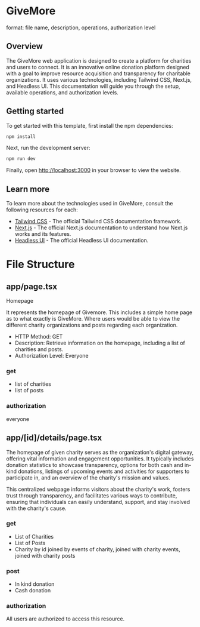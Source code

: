 # GiveMore

format: file name, description, operations, authorization level

## Overview

The GiveMore web application is designed to create a platform for charities and users to connect. It is an innovative online donation platform designed with a goal to improve resource acquisition and transparency for charitable organizations. It uses various technologies, including Tailwind CSS, Next.js, and Headless UI. This documentation will guide you through the setup, available operations, and authorization levels. 

## Getting started

To get started with this template, first install the npm dependencies:

```bash
npm install
```

Next, run the development server:

```bash
npm run dev
```

Finally, open [http://localhost:3000](http://localhost:3000) in your browser to view the website.

## Learn more

To learn more about the technologies used in GiveMore, consult the following resources for each:

- [Tailwind CSS](https://tailwindcss.com/docs) - The official Tailwind CSS documentation framework.
- [Next.js](https://nextjs.org/docs) - The official Next.js documentation to understand how Next.js works and its features.
- [Headless UI](https://headlessui.dev) - The official Headless UI documentation.

# File Structure

## app/page.tsx

Homepage

It represents the homepage of Givemore. This includes a simple home page as to what exactly is GiveMore. 
Where users would be able to view the different charity organizations and posts regarding each organization. 


- HTTP Method: GET
- Description: Retrieve information on the homepage, including a list of charities and posts.
- Authorization Level: Everyone

### get

- list of charities
- list of posts


### authorization

everyone



## app/[id]/details/page.tsx

The homepage of given charity serves as the organization's digital gateway, offering vital information and engagement opportunities. It typically includes donation statistics to showcase transparency, options for both cash and in-kind donations, listings of upcoming events and activities for supporters to participate in, and an overview of the charity's mission and values. 

This centralized webpage informs visitors about the charity's work, fosters trust through transparency, and facilitates various ways to contribute, ensuring that individuals can easily understand, support, and stay involved with the charity's cause.    

### get

- List of Charities
- List of Posts
- Charity by id joined by events of charity, joined with charity events, joined with charity posts

### post

- In kind donation
- Cash donation

### authorization

All users are authorized to access this resource.


## 




